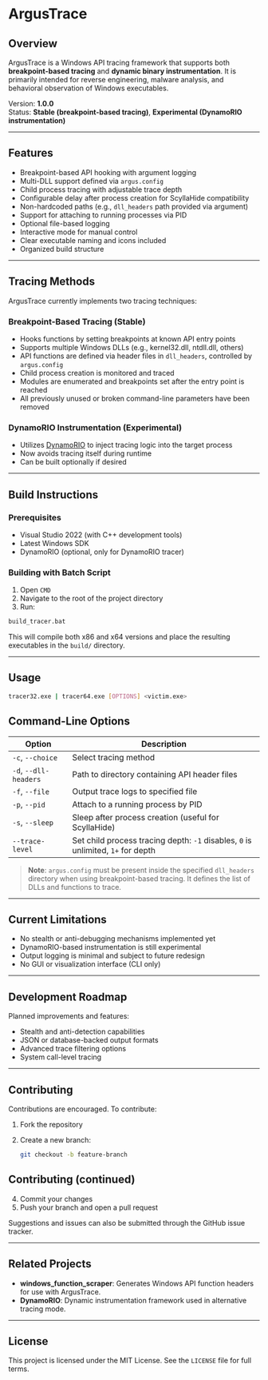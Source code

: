 # ArgusTrace

## Overview

ArgusTrace is a Windows API tracing framework that supports both **breakpoint-based tracing** and **dynamic binary instrumentation**. It is primarily intended for reverse engineering, malware analysis, and behavioral observation of Windows executables.

Version: **1.0.0**  
Status: **Stable (breakpoint-based tracing)**, **Experimental (DynamoRIO instrumentation)**

---

## Features

- Breakpoint-based API hooking with argument logging
- Multi-DLL support defined via `argus.config`
- Child process tracing with adjustable trace depth
- Configurable delay after process creation for ScyllaHide compatibility
- Non-hardcoded paths (e.g., `dll_headers` path provided via argument)
- Support for attaching to running processes via PID
- Optional file-based logging
- Interactive mode for manual control
- Clear executable naming and icons included
- Organized build structure

---

## Tracing Methods

ArgusTrace currently implements two tracing techniques:

### Breakpoint-Based Tracing (Stable)

- Hooks functions by setting breakpoints at known API entry points  
- Supports multiple Windows DLLs (e.g., kernel32.dll, ntdll.dll, others)  
- API functions are defined via header files in `dll_headers`, controlled by `argus.config`  
- Child process creation is monitored and traced  
- Modules are enumerated and breakpoints set after the entry point is reached  
- All previously unused or broken command-line parameters have been removed  

### DynamoRIO Instrumentation (Experimental)

- Utilizes [DynamoRIO](https://dynamorio.org/) to inject tracing logic into the target process  
- Now avoids tracing itself during runtime  
- Can be built optionally if desired  

---

## Build Instructions

### Prerequisites

- Visual Studio 2022 (with C++ development tools)
- Latest Windows SDK
- DynamoRIO (optional, only for DynamoRIO tracer)

### Building with Batch Script

1. Open `CMD`
2. Navigate to the root of the project directory
3. Run:

```bat
build_tracer.bat
```
This will compile both x86 and x64 versions and place the resulting executables in the `build/` directory.

---

## Usage

```sh
tracer32.exe | tracer64.exe [OPTIONS] <victim.exe>
```

## Command-Line Options

| Option            | Description                                                                 |
|------------------|-----------------------------------------------------------------------------|
| `-c`, `--choice`  | Select tracing method                                                      |
| `-d`, `--dll-headers` | Path to directory containing API header files                         |
| `-f`, `--file`    | Output trace logs to specified file                                        |
| `-p`, `--pid`     | Attach to a running process by PID                                         |
| `-s`, `--sleep`   | Sleep after process creation (useful for ScyllaHide)                       |
| `--trace-level`   | Set child process tracing depth: `-1` disables, `0` is unlimited, `1+` for depth |

> **Note**: `argus.config` must be present inside the specified `dll_headers` directory when using breakpoint-based tracing. It defines the list of DLLs and functions to trace.

---


## Current Limitations

- No stealth or anti-debugging mechanisms implemented yet  
- DynamoRIO-based instrumentation is still experimental  
- Output logging is minimal and subject to future redesign  
- No GUI or visualization interface (CLI only)  

---

## Development Roadmap

Planned improvements and features:

- Stealth and anti-detection capabilities  
- JSON or database-backed output formats  
- Advanced trace filtering options  
- System call-level tracing  
---

## Contributing

Contributions are encouraged. To contribute:

1. Fork the repository  
2. Create a new branch:

   ```bash
   git checkout -b feature-branch

## Contributing (continued)

4. Commit your changes  
5. Push your branch and open a pull request  

Suggestions and issues can also be submitted through the GitHub issue tracker.

---

## Related Projects

- **windows_function_scraper**: Generates Windows API function headers for use with ArgusTrace.  
- **DynamoRIO**: Dynamic instrumentation framework used in alternative tracing mode.  

---

## License

This project is licensed under the MIT License. See the `LICENSE` file for full terms.

